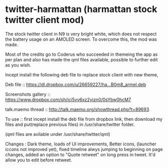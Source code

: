 twitter-harmattan (harmattan stock twitter client mod)
================

The stock twitter client in N9 is very bright white, which does not respect the battery usage on an AMOLED screen. To overcome this, the mod was made.

Most of the credits go to Coderus who succeeded in themeing the app as per plan and also has made the qml files available, possible to further edit as you wish.

Incept install the following deb file to replace stock client with new theme,

Deb file :: https://dl.dropbox.com/u/26659227/ha...B0m8_armel.deb

Screenshots gallery :: https://www.dropbox.com/sh/ici5vv6xz2yjzn0/0sYbw0hcM7

talk.maemo thread :: http://talk.maemo.org/showthread.php?t=89693


To use :: first incept install the deb file from dropbox link, then download my files and put(replace previous files) in /usr/share/twitter folder.

(qml files are avilable under /usr/share/twitter/qml)


Changes : Dark theme, loads of UI improvements, Better icons, (launcher iccons not improved yet), fixed timeline alwys jumping to beginning on page changes, added an option to "Quote retweet" on long press in tweet. It'd allow you to edit before retweet.
